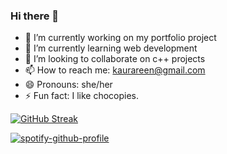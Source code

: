 ### Hi there 👋

- 🔭 I’m currently working on my portfolio project
- 🌱 I’m currently learning web development
- 👯 I’m looking to collaborate on c++ projects
- 📫 How to reach me: kaurareen@gmail.com
- 😄 Pronouns: she/her
- ⚡ Fun fact: I like chocopies.


[![GitHub Streak](https://github-readme-streak-stats.herokuapp.com/?user=DenverCoder1&theme=dark)](https://git.io/streak-stats)


[![spotify-github-profile](https://spotify-github-profile.vercel.app/api/view?uid=khuu7ktp4h30jtqgbgin13r92&cover_image=true&theme=default)](https://github.com/kittinan/spotify-github-profile)
